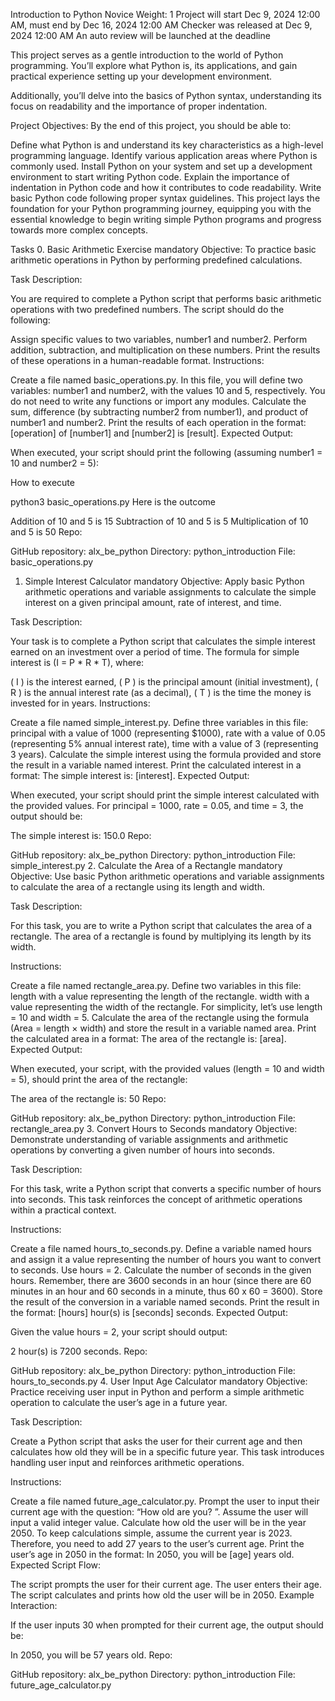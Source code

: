 Introduction to Python
 Novice
 Weight: 1
 Project will start Dec 9, 2024 12:00 AM, must end by Dec 16, 2024 12:00 AM
 Checker was released at Dec 9, 2024 12:00 AM
 An auto review will be launched at the deadline


This project serves as a gentle introduction to the world of Python programming. You’ll explore what Python is, its applications, and gain practical experience setting up your development environment.

Additionally, you’ll delve into the basics of Python syntax, understanding its focus on readability and the importance of proper indentation.

Project Objectives:
By the end of this project, you should be able to:

Define what Python is and understand its key characteristics as a high-level programming language.
Identify various application areas where Python is commonly used.
Install Python on your system and set up a development environment to start writing Python code.
Explain the importance of indentation in Python code and how it contributes to code readability.
Write basic Python code following proper syntax guidelines.
This project lays the foundation for your Python programming journey, equipping you with the essential knowledge to begin writing simple Python programs and progress towards more complex concepts.

Tasks
0. Basic Arithmetic Exercise
mandatory
Objective: To practice basic arithmetic operations in Python by performing predefined calculations.

Task Description:

You are required to complete a Python script that performs basic arithmetic operations with two predefined numbers. The script should do the following:

Assign specific values to two variables, number1 and number2.
Perform addition, subtraction, and multiplication on these numbers.
Print the results of these operations in a human-readable format.
Instructions:

Create a file named basic_operations.py.
In this file, you will define two variables: number1 and number2, with the values 10 and 5, respectively.
You do not need to write any functions or import any modules.
Calculate the sum, difference (by subtracting number2 from number1), and product of number1 and number2.
Print the results of each operation in the format: [operation] of [number1] and [number2] is [result].
Expected Output:

When executed, your script should print the following (assuming number1 = 10 and number2 = 5):

How to execute

python3 basic_operations.py
Here is the outcome

Addition of 10 and 5 is 15
Subtraction of 10 and 5 is 5
Multiplication of 10 and 5 is 50
Repo:

GitHub repository: alx_be_python
Directory: python_introduction
File: basic_operations.py
1. Simple Interest Calculator
mandatory
Objective: Apply basic Python arithmetic operations and variable assignments to calculate the simple interest on a given principal amount, rate of interest, and time.

Task Description:

Your task is to complete a Python script that calculates the simple interest earned on an investment over a period of time. The formula for simple interest is (I = P * R * T), where:

( I ) is the interest earned,
( P ) is the principal amount (initial investment),
( R ) is the annual interest rate (as a decimal),
( T ) is the time the money is invested for in years.
Instructions:

Create a file named simple_interest.py.
Define three variables in this file:
principal with a value of 1000 (representing $1000),
rate with a value of 0.05 (representing 5% annual interest rate),
time with a value of 3 (representing 3 years).
Calculate the simple interest using the formula provided and store the result in a variable named interest.
Print the calculated interest in a format: The simple interest is: [interest].
Expected Output:

When executed, your script should print the simple interest calculated with the provided values. For principal = 1000, rate = 0.05, and time = 3, the output should be:

The simple interest is: 150.0
Repo:

GitHub repository: alx_be_python
Directory: python_introduction
File: simple_interest.py
2. Calculate the Area of a Rectangle
mandatory
Objective: Use basic Python arithmetic operations and variable assignments to calculate the area of a rectangle using its length and width.

Task Description:

For this task, you are to write a Python script that calculates the area of a rectangle. The area of a rectangle is found by multiplying its length by its width.

Instructions:

Create a file named rectangle_area.py.
Define two variables in this file:
length with a value representing the length of the rectangle.
width with a value representing the width of the rectangle.
For simplicity, let’s use length = 10 and width = 5.
Calculate the area of the rectangle using the formula (Area = length × width) and store the result in a variable named area.
Print the calculated area in a format: The area of the rectangle is: [area].
Expected Output:

When executed, your script, with the provided values (length = 10 and width = 5), should print the area of the rectangle:

The area of the rectangle is: 50
Repo:

GitHub repository: alx_be_python
Directory: python_introduction
File: rectangle_area.py
3. Convert Hours to Seconds
mandatory
Objective: Demonstrate understanding of variable assignments and arithmetic operations by converting a given number of hours into seconds.

Task Description:

For this task, write a Python script that converts a specific number of hours into seconds. This task reinforces the concept of arithmetic operations within a practical context.

Instructions:

Create a file named hours_to_seconds.py.
Define a variable named hours and assign it a value representing the number of hours you want to convert to seconds. Use hours = 2.
Calculate the number of seconds in the given hours. Remember, there are 3600 seconds in an hour (since there are 60 minutes in an hour and 60 seconds in a minute, thus 60 x 60 = 3600).
Store the result of the conversion in a variable named seconds.
Print the result in the format: [hours] hour(s) is [seconds] seconds.
Expected Output:

Given the value hours = 2, your script should output:

2 hour(s) is 7200 seconds.
Repo:

GitHub repository: alx_be_python
Directory: python_introduction
File: hours_to_seconds.py
4. User Input Age Calculator
mandatory
Objective: Practice receiving user input in Python and perform a simple arithmetic operation to calculate the user’s age in a future year.

Task Description:

Create a Python script that asks the user for their current age and then calculates how old they will be in a specific future year. This task introduces handling user input and reinforces arithmetic operations.

Instructions:

Create a file named future_age_calculator.py.
Prompt the user to input their current age with the question: “How old are you? ”.
Assume the user will input a valid integer value.
Calculate how old the user will be in the year 2050. To keep calculations simple, assume the current year is 2023. Therefore, you need to add 27 years to the user’s current age.
Print the user’s age in 2050 in the format: In 2050, you will be [age] years old.
Expected Script Flow:

The script prompts the user for their current age.
The user enters their age.
The script calculates and prints how old the user will be in 2050.
Example Interaction:

If the user inputs 30 when prompted for their current age, the output should be:

In 2050, you will be 57 years old.
Repo:

GitHub repository: alx_be_python
Directory: python_introduction
File: future_age_calculator.py
